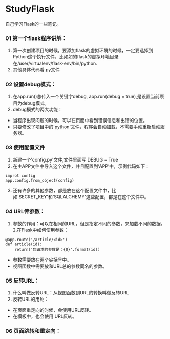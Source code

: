# StudyFlask
自己学习Flask的一些笔记。

### 01 第一个flask程序讲解：
1. 第一次创建项目的时候，要添加flask的虚拟环境的时候，一定要选择到Python这个执行文件，比如如的flask的虚拟环境目录在/user/virtualenv/flask-env/bin/python.
2. 其他具体代码看.py文件

### 02 设置debug模式：
1. 在app.run()总传入一个关键字debug, app.run(debug = true),是设置当前项目为debug模式。
2. debug模式的两大功能：
* 当程序出现问题的时候，可以在页面中看到错误信息和出错的位置。
* 只要修改了项目中的'python'文件，程序会自动加载，不需要手动重新启动服务器。

### 03 使用配置文件
1. 新建一个'config.py'文件,文件里面写 DEBUG = True
2. 在主APP文件中导入这个文件，并且配置到‘APP’中，示例代码如下：
``` 
improt config
app.config.from_object(config)
```
3. 还有许多的其他参数，都是放在这个配置文件中，比如'SECRET_KEY'和'SQLALCHEMY'这些配置，都是在这个文件中。

### 04 URL传参数：
1. 参数的作用：可以在相同的URL，但是指定不同的参数，来加载不同的数据。
2.在Flask中如何使用参数：
```
@app.route('/article/<id>')
def article(id):
    return('您请求的参数是：{0}'.format(id))
```
* 参数需要放在两个尖括号中。
* 视图函数中需要放和URL总的参数同名的参数。

### 05 反转URL：
1. 什么叫做反转URL：从视图函数到URL的转换叫做反转URL
2. 反转URL的用处：
* 在页面重定向的时候，会使用URL反转。
* 在模板中，也会使用 URL反转。

### 06 页面跳转和重定向：

